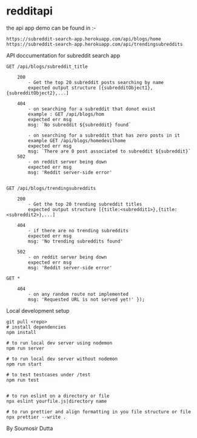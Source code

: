 # redditapi

the api app demo can be found in :- 

    https://subreddit-search-app.herokuapp.com/api/blogs/home
    https://subreddit-search-app.herokuapp.com/api/trendingsubreddits

API doccumentation for subreddit search app

    GET /api/blogs/subreddit_title

        200
            - Get the top 20 subreddit posts searching by name
            expected output structure [{subredditObject1},{subredditObject2},...]

        404  
            - on searching for a subreddit that donot exist 
            example : GET /api/blogs/hom
            expected err msg
            msg: `No subreddit ${subreddit} found`

            - on searching for a subreddit that has zero posts in it
            example GET /api/blogs/homedevilhome 
            expected err msg 
            msg: `There are 0 post associated to subreddit ${subreddit}`
        502      
            - on reddit server being down
            expected err msg 
            msg: 'Reddit server-side error'


    GET /api/blogs/trendingsubreddits

        200
            - Get the top 20 trending subreddit titles
            expected output structure [{title:<subreddit1>},{title:<subreddit2>},...]

        404  
            - if there are no trending subreddits
            expected err msg
            msg: 'No trending subreddits found'

        502      
            - on reddit server being down
            expected err msg 
            msg: 'Reddit server-side error'    

    GET *

        404
            - on any random route not implemented
            msg: 'Requested URL is not served yet!' });

Local development setup

    git pull <repo>
    # install dependencies
    npm install

    # to run local dev server using nodemon
    npm run server

    # to run local dev server without nodemon
    npm run start

    # to test testcases under /test
    npm run test


    # to run eslint on a directory or file
    npx eslint yourfile.js|directory name

    # to run prettier and align formatting in you file structure or file
    npx prettier --write . 



By Soumosir Dutta



